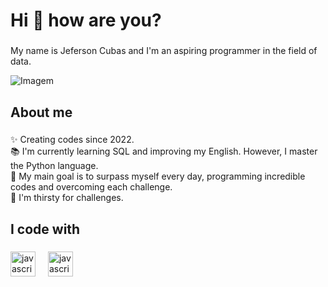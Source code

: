 <h1 align="left">Hi 👋 how are you?</h1>

###


<p align="left">My name is Jeferson Cubas and I'm an aspiring programmer in the field of data. </p>

 <!-- GIF -->
<p align="left">
  <img align="center" src="https://github.com/user-attachments/assets/f741bc05-a2e0-40ef-b21b-e15ccc5e2f3b" alt="Imagem">
</p>

###

<h2 align="left">About me</h2>

###

<p align="left">✨ Creating codes since 2022.<br>📚 I'm currently learning SQL and improving my English. However, I master the Python language.<br>🎯 My main goal is to surpass myself every day, programming incredible codes and overcoming each challenge.<br>🎲 I'm thirsty for challenges.</p>

###

<h2 align="left">I code with</h2>


###

<div align="left">
  <img src="https://github.com/user-attachments/assets/49f0c841-7f98-4eef-ae30-7ab5b181aa14" height="40" alt="javascript logo"  />
  <img width="12"  />
  <img src="https://github.com/user-attachments/assets/5f913eb5-adcd-4c53-9347-c701510fe1b0" height="40" alt="javascript logo"  />
 </div>



###
